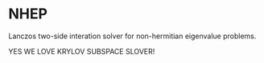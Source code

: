 # NHEP
Lanczos two-side interation solver for non-hermitian eigenvalue problems.

YES WE LOVE KRYLOV SUBSPACE SLOVER!
